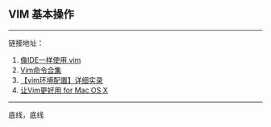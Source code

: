 
## VIM 基本操作 ##


----
链接地址：

1.	[像IDE一样使用 vim](https://github.com/yangyangwithgnu/use_vim_as_ide)
2.	[Vim命令合集](http://www.cnblogs.com/softwaretesting/archive/2011/07/12/2104435.html)
3.	[【vim环境配置】详细实录](http://www.cnblogs.com/xbf9xbf/p/4860484.html)
4.	[让Vim更好用 for Mac OS X](http://hessian.cn/p/1026.html)



-----
底线，底线
